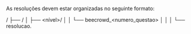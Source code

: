 As resoluções devem estar organizadas no seguinte formato:

/
├── <categoria>/
│ ├── <nível>/
│ │ └── beecrowd_<numero_questao>
│ │ │ └── resolucao.<extensao>
